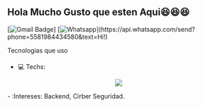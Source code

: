 ## Hola Mucho Gusto que esten Aqui:satisfied::satisfied::satisfied: 
[![Gmail Badge](https://img.shields.io/badge/-Gmail-c14438?style=flat-square&logo=Gmail&logoColor=white&link=mailto:contato.weltonf@gmail.com)]
[![Whatsapp](https://img.shields.io/badge/-Whatsapp-4CA143?style=flat-square&labelColor=4CA143&logo=whatsapp&logoColor=white&link=https://api.whatsapp.com/send?phone=5581984434580&text=Hi!)](https://api.whatsapp.com/send?phone=5581984434580&text=Hi!)


Tecnologias que uso

- :computer: Techs: <img height="20"> 
<p align="center">
  <a href="https://skillicons.dev">
    <img src="https://skillicons.dev/icons?i=git,py,fastapi,bash,js,nodejs" />
  </a>
</p>
- :Intereses: Backend, Cirber Seguridad.

